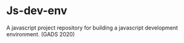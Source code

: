 # Js-dev-env
A javascript project repository for building a javascript development environment. (GADS 2020)
